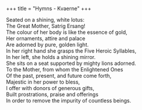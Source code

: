+++
title = "Hymns - Kvaerne"
+++

Seated on a shining, white lotus:  
The Great Mother, Satrig Ersang!  
The colour of her body is like the essence of gold,  
Her ornaments, attire and palace  
Are adorned by pure, golden light.  
In her right hand she grasps the Five Heroic Syllables,  
In her left, she holds a shining mirror.  
She sits on a seat supported by mighty lions adorned.  
To the Mother, from whom the Enlightened Ones  
Of the past, present, and future come forth,  
Majestic in her power to bless,  
I offer with donors of generous gifts,  
Built prostrations, praise and offerings  
In order to remove the impurity of countless beings.
